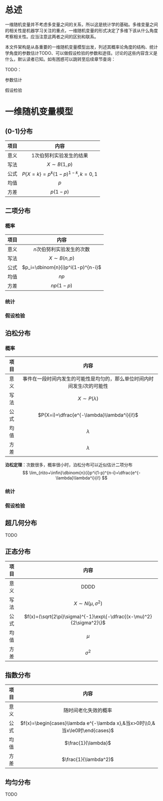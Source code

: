 # 总述

一维随机变量并不考虑多变量之间的关系，所以这是统计学的基础。多维变量之间的相关性是机器学习关注的重点，一维随机变量的形式决定了多维下该从什么角度考察相关性。应当注意这两者之间的区别和联系。

本文件架构是从各重要的一维随机变量模型出发，列述其概率论角度的结构、统计学角度的参数估计TODO、可以做假设检验的参数和途径。讨论的这些内容含义是什么，默认读者已知。如有困惑可以跳转至后续章节查询：

TODO：

参数估计

假设检验

# 一维随机变量模型

## (0-1)分布

| 项目 |              内容               |
| :--: | :-----------------------------: |
| 意义 |     1次伯努利实验发生的结果     |
| 写法 |         $X \sim B(1,p)$         |
| 公式 | $P\{X=k\}=p^k(1-p)^{1-k},k=0,1$ |
| 均值 |               $p$               |
| 方差 |            $p(1-p)$             |

## 二项分布

### 概率

| 项目 |               内容                |
| :--: | :-------------------------------: |
| 意义 |     $n$次伯努利实验发生的次数     |
| 写法 |          $X \sim B(n,p)$          |
| 公式 | $p_i=\dbinom{n}{i}p^i(1-p)^{n-i}$ |
| 均值 |               $np$                |
| 方差 |             $np(1-p)$             |

### 统计

### 假设检验

## 泊松分布

### 概率

| 项目 |                             内容                             |
| :--: | :----------------------------------------------------------: |
| 意义 | 事件在一段时间内发生的可能性是均匀的，那么单位时间内时间发生$i$次的可能性 |
| 写法 |                     $X \sim P(\lambda)$                      |
| 公式 |          $P(X=i)=\dfrac{e^{-\lambda}\lambda^i}{i!}$          |
| 均值 |                          $\lambda$                           |
| 方差 |                          $\lambda$                           |

**泊松定理**：次数很多，概率很小时，泊松分布可以近似估计二项分布
$$
\lim_{n\to+\infin}\dbinom{n}{i}p^i(1-p)^{n-i}=\dfrac{e^{-\lambda}\lambda^i}{i!}
$$

### 统计

### 假设检验

## 超几何分布

TODO

## 正态分布

| 项目 |                             内容                             |
| :--: | :----------------------------------------------------------: |
| 意义 |                             DDDD                             |
| 写法 |                   $X \sim N(\mu,\sigma^2)$                   |
| 公式 | $f(x)=(\sqrt{2\pi}\sigma)^{-1}\exp\{-\dfrac{(x-\mu)^2}{2\sigma^2}\}$ |
| 均值 |                            $\mu$                             |
| 方差 |                          $\sigma^2$                          |

## 指数分布

| 项目 |                             内容                             |
| :--: | :----------------------------------------------------------: |
| 意义 |                     随时间老化失效的概率                     |
| 公式 | $f(x)=\begin{cases}\lambda e^{-\lambda x},&当x>0时\\0,&当x\le0时\end{cases}$ |
| 均值 |                     $\frac{1}{\lambda}$                      |
| 方差 |                    $\frac{1}{\lambda^2}$                     |

## 均匀分布

TODO

